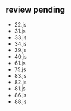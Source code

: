 ## review pending

* 22.js
* 31.js
* 33.js
* 34.js
* 39.js
* 40.js
* 61.js
* 75.js
* 83.js
* 82.js
* 81.js
* 86.js
* 88.js